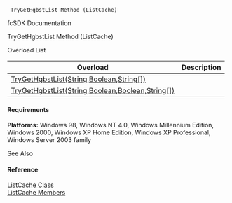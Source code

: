 ﻿     TryGetHgbstList Method (ListCache)                                                   

fcSDK Documentation

TryGetHgbstList Method (ListCache)

Overload List

| Overload | Description |
| --- | --- |
| [TryGetHgbstList(String,Boolean,String\[\])](fcSDK~FChoice.Foundation.Clarify.ListCache~TryGetHgbstList(String,Boolean,String[]).md) |   |
| [TryGetHgbstList(String,Boolean,Boolean,String\[\])](fcSDK~FChoice.Foundation.Clarify.ListCache~TryGetHgbstList(String,Boolean,Boolean,String[]).md) |   |

#### Requirements

**Platforms:** Windows 98, Windows NT 4.0, Windows Millennium Edition, Windows 2000, Windows XP Home Edition, Windows XP Professional, Windows Server 2003 family

See Also

#### Reference

[ListCache Class](fcSDK~FChoice.Foundation.Clarify.ListCache.md)  
[ListCache Members](fcSDK~FChoice.Foundation.Clarify.ListCache_members.md)